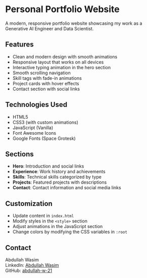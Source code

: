 # Personal Portfolio Website

A modern, responsive portfolio website showcasing my work as a Generative AI Engineer and Data Scientist.

## Features

- Clean and modern design with smooth animations
- Responsive layout that works on all devices
- Interactive typing animation in the hero section
- Smooth scrolling navigation
- Skill tags with fade-in animations
- Project cards with hover effects
- Contact section with social links

## Technologies Used

- HTML5
- CSS3 (with custom animations)
- JavaScript (Vanilla)
- Font Awesome Icons
- Google Fonts (Space Grotesk)

## Sections

- **Hero**: Introduction and social links
- **Experience**: Work history and achievements
- **Skills**: Technical skills categorized by type
- **Projects**: Featured projects with descriptions
- **Contact**: Contact information and social media links


## Customization

- Update content in `index.html`
- Modify styles in the `<style>` section
- Adjust animations in the JavaScript section
- Change colors by modifying the CSS variables in `:root`


## Contact

Abdullah Wasim   
LinkedIn: [Abdullah Wasim](https://www.linkedin.com/in/abdullahwasim)  
GitHub: [abdullah-w-21](https://github.com/abdullah-w-21)
